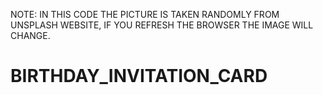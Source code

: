 NOTE: IN THIS CODE THE PICTURE IS TAKEN RANDOMLY FROM UNSPLASH WEBSITE,
IF YOU REFRESH THE BROWSER THE IMAGE WILL CHANGE.


# BIRTHDAY_INVITATION_CARD

